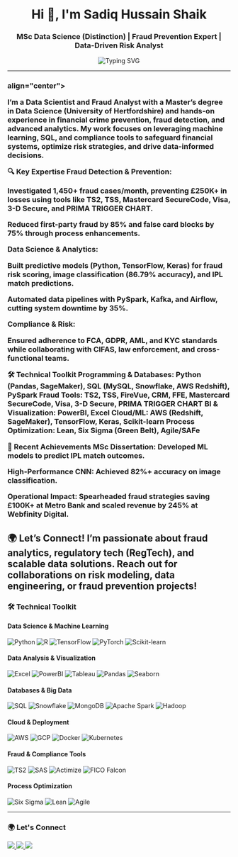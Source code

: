 <h1 align="center">Hi 👋, I'm Sadiq Hussain Shaik</h1>
<h3 align="center">MSc Data Science (Distinction) | Fraud Prevention Expert | Data-Driven Risk Analyst</h3>

<div align="center">
  <img src="https://readme-typing-svg.demolab.com?font=Fira+Code&pause=1000&color=22D3EE&center=true&vCenter=true&width=435&lines=Fraud+Analyst;Data+Scientist;Machine+Learning+Engineer" alt="Typing SVG" />
</div>

---

<h3> align="center">

I’m a Data Scientist and Fraud Analyst with a Master’s degree in Data Science (University of Hertfordshire) and hands-on experience in financial crime prevention, fraud detection, and advanced analytics. My work focuses on leveraging machine learning, SQL, and compliance tools to safeguard financial systems, optimize risk strategies, and drive data-informed decisions.

🔍 Key Expertise
Fraud Detection & Prevention:

Investigated 1,450+ fraud cases/month, preventing £250K+ in losses using tools like TS2, TSS, Mastercard SecureCode, Visa, 3-D Secure, and PRIMA TRIGGER CHART.

Reduced first-party fraud by 85% and false card blocks by 75% through process enhancements.

Data Science & Analytics:

Built predictive models (Python, TensorFlow, Keras) for fraud risk scoring, image classification (86.79% accuracy), and IPL match predictions.

Automated data pipelines with PySpark, Kafka, and Airflow, cutting system downtime by 35%.

Compliance & Risk:

Ensured adherence to FCA, GDPR, AML, and KYC standards while collaborating with CIFAS, law enforcement, and cross-functional teams.

🛠️ Technical Toolkit
Programming & Databases: Python (Pandas, SageMaker), SQL (MySQL, Snowflake, AWS Redshift), PySpark
Fraud Tools: TS2, TSS, FireVue, CRM, FFE, Mastercard SecureCode, Visa, 3-D Secure, PRIMA TRIGGER CHART
BI & Visualization: PowerBI, Excel
Cloud/ML: AWS (Redshift, SageMaker), TensorFlow, Keras, Scikit-learn
Process Optimization: Lean, Six Sigma (Green Belt), Agile/SAFe

🚀 Recent Achievements
MSc Dissertation: Developed ML models to predict IPL match outcomes.

High-Performance CNN: Achieved 82%+ accuracy on image classification.

Operational Impact: Spearheaded fraud strategies saving £100K+ at Metro Bank and scaled revenue by 245% at Webfinity Digital.

🌍 Let’s Connect!
I’m passionate about fraud analytics, regulatory tech (RegTech), and scalable data solutions. Reach out for collaborations on risk modeling, data engineering, or fraud prevention projects!</h3>
---

### 🛠️ **Technical Toolkit**
#### **Data Science & Machine Learning**
![Python](https://img.shields.io/badge/Python-3776AB?style=for-the-badge&logo=python&logoColor=white)
![R](https://img.shields.io/badge/R-276DC3?style=for-the-badge&logo=r&logoColor=white)
![TensorFlow](https://img.shields.io/badge/TensorFlow-FF6F00?style=for-the-badge&logo=tensorflow&logoColor=white)
![PyTorch](https://img.shields.io/badge/PyTorch-EE4C2C?style=for-the-badge&logo=pytorch&logoColor=white)
![Scikit-learn](https://img.shields.io/badge/ScikitLearn-F7931E?style=for-the-badge&logo=scikitlearn&logoColor=white)

#### **Data Analysis & Visualization**
![Excel](https://img.shields.io/badge/Excel-217346?style=for-the-badge&logo=microsoftexcel&logoColor=white)
![PowerBI](https://img.shields.io/badge/PowerBI-F2C811?style=for-the-badge&logo=powerbi&logoColor=black)
![Tableau](https://img.shields.io/badge/Tableau-E97627?style=for-the-badge&logo=tableau&logoColor=white)
![Pandas](https://img.shields.io/badge/Pandas-150458?style=for-the-badge&logo=pandas&logoColor=white)
![Seaborn](https://img.shields.io/badge/Seaborn-5C8DBC?style=for-the-badge&logo=python&logoColor=white)

#### **Databases & Big Data**
![SQL](https://img.shields.io/badge/SQL-4479A1?style=for-the-badge&logo=mysql&logoColor=white)
![Snowflake](https://img.shields.io/badge/Snowflake-29B5E8?style=for-the-badge&logo=snowflake&logoColor=white)
![MongoDB](https://img.shields.io/badge/MongoDB-47A248?style=for-the-badge&logo=mongodb&logoColor=white)
![Apache Spark](https://img.shields.io/badge/Spark-E25A1C?style=for-the-badge&logo=apachespark&logoColor=white)
![Hadoop](https://img.shields.io/badge/Hadoop-66CCFF?style=for-the-badge&logo=apachehadoop&logoColor=black)

#### **Cloud & Deployment**
![AWS](https://img.shields.io/badge/AWS-232F3E?style=for-the-badge&logo=amazonaws&logoColor=white)
![GCP](https://img.shields.io/badge/GCP-4285F4?style=for-the-badge&logo=googlecloud&logoColor=white)
![Docker](https://img.shields.io/badge/Docker-2496ED?style=for-the-badge&logo=docker&logoColor=white)
![Kubernetes](https://img.shields.io/badge/Kubernetes-326CE5?style=for-the-badge&logo=kubernetes&logoColor=white)

#### **Fraud & Compliance Tools**
![TS2](https://img.shields.io/badge/TS2-0078D7?style=for-the-badge)
![SAS](https://img.shields.io/badge/SAS-0078D7?style=for-the-badge&logo=sas&logoColor=white)
![Actimize](https://img.shields.io/badge/Actimize-0078D7?style=for-the-badge)
![FICO Falcon](https://img.shields.io/badge/FICO_Falcon-0078D7?style=for-the-badge)

#### **Process Optimization**
![Six Sigma](https://img.shields.io/badge/Six_Sigma-0095D5?style=for-the-badge&logo=sixsigma&logoColor=white)
![Lean](https://img.shields.io/badge/Lean-FF5722?style=for-the-badge)
![Agile](https://img.shields.io/badge/Agile-0095D5?style=for-the-badge&logo=agile&logoColor=white)

---

### 🌍 **Let's Connect**
<p align="left">
  <a href="https://www.linkedin.com/in/sadiq-hussain-670375a9" target="_blank">
    <img src="https://img.shields.io/badge/LinkedIn-0077B5?style=for-the-badge&logo=linkedin&logoColor=white"/>
  </a>
  <a href="mailto:shaiksadiqhussain@yahoo.com">
    <img src="https://img.shields.io/badge/Email-D14836?style=for-the-badge&logo=gmail&logoColor=white"/>
  </a>
  <a href="https://instagram.com/1sadiq.hussain">
    <img src="https://img.shields.io/badge/Instagram-E4405F?style=for-the-badge&logo=instagram&logoColor=white"/>
  </a>
</p>
